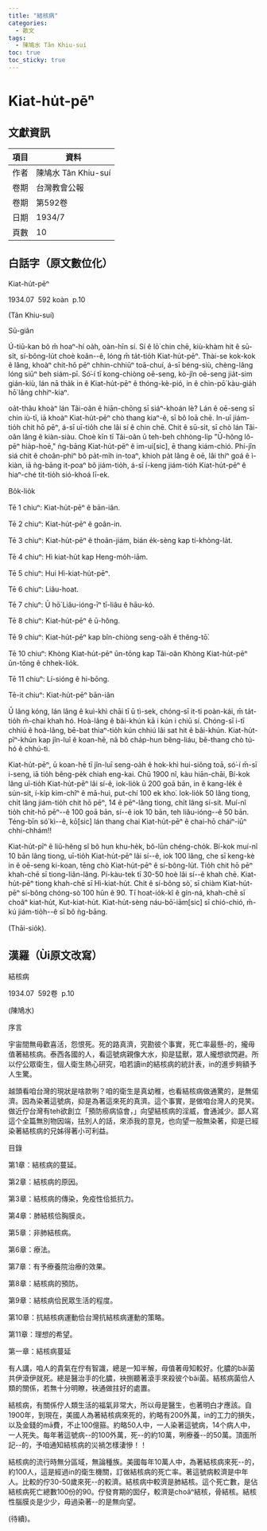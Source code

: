 ```yaml
---
title: "結核病"
categories:
  - 散文
tags:
  - 陳鳩水 Tân Khiu-suí
toc: true
toc_sticky: true
---
```


# Kiat-hu̍t-pēⁿ

## 文獻資訊

| 項目 | 資料 |
|---|---|
| 作者 | 陳鳩水 Tân Khiu-suí |
| 卷期 | 台灣教會公報 |
| 卷期 | 第592卷 |
| 日期 | 1934/7 |
| 頁數 | 10 |

## 白話字（原文數位化）

Kiat-hu̍t-pēⁿ

1934.07  592 koàn  p.10

(Tân Khiu-suí)

Sū-giân

Ú-tiū-kan bô m̄ hoaⁿ-hí oa̍h, oàn-hīn sí. Sí ê lō͘ chin chē, kiù-khàm hit ê sū-si̍t, sí-bông-lu̍t choè koân--ê, lóng m̄ ta̍t-tio̍h Kiat-hu̍t-pēⁿ. Thài-se kok-kok ê lâng, khoàⁿ chit-hō pēⁿ chhin-chhiūⁿ toā-chuí, á-sī béng-siù, chèng-lâng lóng siūⁿ beh siám-pī. Só͘-í tī kong-chiòng oē-seng, kò-jîn oē-seng jia̍t-sim gián-kiù, lán nā tha̍k in ê Kiat-hu̍t-pēⁿ ê thóng-kè-pió, in ê chìn-pō͘ kàu-gia̍h hō͘ lâng chhiⁿ-kiaⁿ.

oa̍t-thâu khoàⁿ lán Tâi-oân ê hiān-chōng sī siáⁿ-khoán lè? Lán ê oē-seng sī chin iù-tī, iā khoàⁿ Kiat-hu̍t-pēⁿ chò thang kiaⁿ-ê, sī bô loā chē. In-uī jiám-tio̍h chit hō pēⁿ, á-sī uī-tio̍h che lâi sí ê chin chē. Chit ê sū-si̍t, sī chò lán Tâi-oân lâng ê kiàn-siàu. Choè kīn tī Tâi-oân ū teh-beh chhòng-li̍p "Ū-hông lô-pēⁿ hia̍p-hoē," ǹg-bāng Kiat-hu̍t-pēⁿ ê im-ui[sic], ē thang kiám-chió. Phí-jîn siá chit ê choân-phiⁿ bô pa̍t-mi̍h in-toaⁿ, khioh pa̍t lâng ê oē, lâi thiⁿ goá ê ì-kiàn, iā ǹg-bāng it-poaⁿ bô jiám-tio̍h, á-sī í-keng jiám-tio̍h Kiat-hu̍t-pēⁿ ê hiaⁿ-ché tit-tio̍h sió-khoá lī-ek.

Bo̍k-lio̍k

Tē 1 chiuⁿ: Kiat-hu̍t-pēⁿ ê bān-iân.

Tē 2 chiuⁿ: Kiat-hu̍t-pēⁿ ê goân-in.

Tē 3 chiuⁿ: Kiat-hu̍t-pēⁿ ê thoân-jiám, bián e̍k-sèng kap tí-khòng-la̍t.

Tē 4 chiuⁿ: Hì kiat-hu̍t kap Heng-mo̍h-iām.

Tē 5 chiuⁿ: Hui Hì-kiat-hu̍t-pēⁿ.

Tē 6 chiuⁿ: Liâu-hoat.

Tē 7 chiuⁿ: Ū hō͘ Liâu-ióng-īⁿ tī-liâu ê hāu-kó.

Tē 8 chiuⁿ: Kiat-hu̍t-pēⁿ ê ū-hông.

Tē 9 chiuⁿ: Kiat-hu̍t-pēⁿ kap bîn-chiòng seng-oa̍h ê thêng-tō͘.

Tē 10 chiuⁿ: Khòng Kiat-hu̍t-pēⁿ ūn-tōng kap Tâi-oân Khòng Kiat-hu̍t-pēⁿ ūn-tōng ê chhek-lio̍k.

Tē 11 chiuⁿ: Lí-sióng ê hi-bōng.

Tē-it chiuⁿ: Kiat-hu̍t-pēⁿ bān-iân

Ū lâng kóng, lán lâng ê kuì-khì chāi tī ū tì-sek, chóng-sī it-ti poàn-kái, m̄ ta̍t-tio̍h m̄-chai khah hó. Hoà-lâng ê bâi-khún kā i kún i chiū sí. Chóng-sī i-tī chhiú ê hoà-lâng, bē-bat thiaⁿ-tio̍h kún chhiú lâi sat hit ê bâi-khún. Kiat-hu̍t-pīⁿ-khún kap jîn-luī ê koan-hē, nā bô cha̍p-hun bêng-liáu, bē-thang chò tú-hó ê chhú-tì.

Kiat-hu̍t-pēⁿ, ū koan-hē tī jîn-luī seng-oa̍h ê hok-khì hui-siông toā, só͘-í m̄-sī i-seng, iā tio̍h bêng-pe̍k chiah eng-kai. Chū 1900 nî, kàu hiān-chāi, Bí-kok lâng uī-tio̍h Kiat-hu̍t-pēⁿ lâi sí-ê, iok-lio̍k ū 200 goā bān, in ê kang-le̍k ê sún-sit, í-ki̍p kim-chîⁿ ê mā-huì, put-chí 100 ek kho͘. Iok-lio̍k 50 lâng tiong, chi̍t lâng jiám-tio̍h chit hō pēⁿ, 14 ê pēⁿ-lâng tiong, chi̍t lâng sí-sit. Muí-nî tio̍h chit-hō pēⁿ--ê 100 goā bān, sí--ê iok 10 bān, teh liâu-ióng--ê 50 bān. Téng-bīn só͘ kì--ê, kō͘[sic] lán thang chai Kiat-hu̍t-pēⁿ ê chai-hō cháiⁿ-iūⁿ chhi-chhám!!

Kiat-hu̍t-pīⁿ ê liû-hêng sî bô hun khu-he̍k, bô-lūn chéng-cho̍k. Bí-kok muí-nî 10 bān lâng tiong, uī-tio̍h Kiat-hu̍t-pēⁿ lâi sí--ê, iok 100 lâng, che sī keng-kè in ê oē-seng ki-koan, tēng chò Kiat-hu̍t-pēⁿ ê sí-bông-lu̍t. Tio̍h chit hō pēⁿ khah-chē sī tiong-liân-lâng. Pí-kàu-tek tī 30-50 hoè lâi sí--ê khah chē. Kiat-hu̍t-pēⁿ tiong khah-chē sī Hì-kiat-hu̍t. Chit ê sí-bông sò͘, sī chiàm Kiat-hu̍t-pēⁿ sí-bông chóng-sò͘ 100 hūn ê 90. Tī hoat-io̍k-kî ê gín-ná, khah-chē sī choâⁿ kiat-hu̍t, Kut-kiat-hu̍t. Kiat-hu̍t-sèng náu-bō͘-iām[sic] sī chió-chió, m̄-kú jiám-tio̍h--ê sī bô ǹg-bāng.

(Thāi-sio̍k).

## 漢羅（Ùi原文改寫）

結核病

1934.07  592卷  p.10

(陳鳩水)

序言

宇宙間無毋歡喜活，怨恨死。死的路真濟，究勘彼个事實，死亡率最懸-的，攏毋值著結核病。泰西各國的人，看這號病親像大水，抑是猛獸，眾人攏想欲閃避。所以佇公眾衛生，個人衛生熱心研究，咱若讀in的結核病的統計表，in的進步夠額予人生驚。

越頭看咱台灣的現狀是啥款咧？咱的衛生是真幼稚，也看結核病做通驚的，是無偌濟。因為染著這號病，抑是為著這來死的真濟。這个事實，是做咱台灣人的見笑。做近佇台灣有teh欲創立「預防癆病協會，」向望結核病的淫威，會通減少。鄙人寫這个全篇無別物因端，抾別人的話，來添我的意見，也向望一般無染著，抑是已經染著結核病的兄姊得著小可利益。

目錄

第1章：結核病的蔓延。

第2章：結核病的原因。

第3章：結核病的傳染，免疫性佮抵抗力。

第4章：肺結核佮胸膜炎。

第5章：非肺結核病。

第6章：療法。

第7章：有予療養院治療的效果。

第8章：結核病的預防。

第9章：結核病佮民眾生活的程度。

第10章：抗結核病運動佮台灣抗結核病運動的策略。

第11章：理想的希望。

第一章：結核病蔓延

有人講，咱人的貴氣在佇有智識，總是一知半解，毋值著毋知較好。化膿的bâi菌共伊滾伊就死。總是醫治手的化膿，袂捌聽著滾手來殺彼个bâi菌。結核病菌佮人類的關係，若無十分明瞭，袂通做拄好的處置。

結核病，有關係佇人類生活的福氣非常大，所以毋是醫生，也著明白才應該。自1900年，到現在，美國人為著結核病來死的，約略有200外萬，in的工力的損失，以及金錢的mā費，不止100億箍。約略50人中，一人染著這號病，14个病人中，一人死失。每年著這號病--的100外萬，死--的約10萬，咧療養--的50萬。頂面所記--的，予咱通知結核病的災禍怎樣淒慘！！

結核病的流行時無分區域，無論種族。美國每年10萬人中，為著結核病來死--的，約100人，這是經過in的衛生機關，訂做結核病的死亡率。著這號病較濟是中年人。比較的佇30-50歲來死--的較濟。結核病中較濟是肺結核。這个死亡數，是佔結核病死亡總數100份的90。佇發育期的囡仔，較濟是choâⁿ結核，骨結核。結核性腦膜炎是少少，毋過染著--的是無向望。

(待續)。

